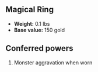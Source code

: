 ## Magical Ring

- **Weight:** 0.1 lbs
- **Base value:** 150 gold

## Conferred powers

1. Monster aggravation when worn
